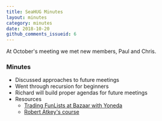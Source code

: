 ```yaml
---
title: SeaHUG Minutes
layout: minutes
category: minutes
date: 2018-10-20
github_comments_issueid: 6
---
```

At October's meeting we met new members, Paul and Chris.

<!--more-->

### Minutes

* Discussed approaches to future meetings
* Went through recursion for beginners
* Richard will build proper agendas for future meetings
* Resources
    * [Trading FunLists at Bazaar with Yoneda][trading-funlists]
    * [Robert Atkey's course][bob-atkey]

[bob-atkey]: https://github.com/bobatkey/CS316-18
[trading-funlists]: https://bartoszmilewski.com/2018/10/12/trading-funlists-at-a-bazaar-with-yoneda/